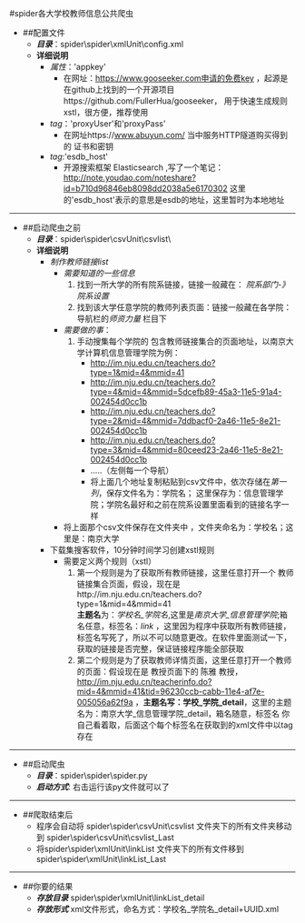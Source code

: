 #spider各大学校教师信息公共爬虫

* ##配置文件
    * ***目录***：spider\spider\xmlUnit\config.xml
    * **详细说明**
        * *属性*：'appkey'
            * 在网址：https://www.gooseeker.com申请的免费key
            ，起源是在github上找到的一个开源项目https://github.com/FullerHua/gooseeker，
            用于快速生成规则xstl，很方便，推荐使用
        * *tag*：'proxyUser'和'proxyPass'
            * 在网址https://www.abuyun.com/ 当中服务HTTP隧道购买得到的
            证书和密钥
        * *tag*:'esdb_host'
            * 开源搜索框架 Elasticsearch ,写了一个笔记：http://note.youdao.com/noteshare?id=b710d96846eb8098dd2038a5e6170302
            这里的'esdb_host'表示的意思是esdb的地址，这里暂时为本地地址
---

* ##启动爬虫之前
    * ***目录***：spider\spider\csvUnit\csvlist\
    * **详细说明**
        * *制作教师链接list*
             * *需要知道的一些信息*
                  1. 找到一所大学的所有院系链接，链接一般藏在： *院系部门-》院系设置*
                  2. 找到该大学任意学院的教师列表页面：链接一般藏在各学院：导航栏的*师资力量* 栏目下
             * *需要做的事*：  
                  1. 手动搜集每个学院的 包含教师链接集合的页面地址，以南京大学计算机信息管理学院为例：
                     + http://im.nju.edu.cn/teachers.do?type=1&mid=4&mmid=41
                     + http://im.nju.edu.cn/teachers.do?type=4&mid=4&mmid=5dcefb89-45a3-11e5-91a4-002454d0cc1b
                     + http://im.nju.edu.cn/teachers.do?type=2&mid=4&mmid=7ddbacf0-2a46-11e5-8e21-002454d0cc1b
                     + http://im.nju.edu.cn/teachers.do?type=3&mid=4&mmid=80ceed23-2a46-11e5-8e21-002454d0cc1b  
                     + .....（左侧每一个导航）  
                     + 将上面几个地址复制粘贴到csv文件中，依次存储在*第一列*，保存文件名为：学院名； 这里保存为：信息管理学院；学院名最好和之前在院系设置里面看到的链接名字一样
             * 将上面那个csv文件保存在文件夹中 ，文件夹命名为：学校名；这里是：南京大学
        * 下载集搜客软件，10分钟时间学习创建xstl规则  
            * 需要定义两个规则（xstl）
                1. 第一个规则是为了获取所有教师链接，这里任意打开一个 教师链接集合页面，假设，现在是http://im.nju.edu.cn/teachers.do?type=1&mid=4&mmid=41  
                 **主题名**为：*学校名_学院名*,这里是*南京大学_信息管理学院*;箱名任意，标签名：*link* ，这里因为程序中获取所有教师链接，标签名写死了，所以不可以随意更改。在软件里面测试一下，获取的链接是否完整，保证链接程序能全部获取
                2. 第二个规则是为了获取教师详情页面，这里任意打开一个教师的页面：假设现在是 教授页面下的 陈雅 教授，http://im.nju.edu.cn/teacherinfo.do?mid=4&mmid=41&tid=96230ccb-cabb-11e4-af7e-005056a62f9a
                 ，**主题名写：学校_学院_detail**，这里的主题名为：南京大学_信息管理学院_detail，箱名随意，标签名 你自己看着取，后面这个每个标签名在获取到的xml文件中以tag存在
---
* ##启动爬虫
    * ***目录***：spider\spider\spider.py
    * ***启动方式***: 右击运行该py文件就可以了
---    
* ##爬取结束后
     * 程序会自动将 spider\spider\csvUnit\csvlist 文件夹下的所有文件夹移动到 spider\spider\csvUnit\csvlist_Last
     * 将spider\spider\xmlUnit\linkList 文件夹下的所有文件移到spider\spider\xmlUnit\linkList_Last
---
* ##你要的结果
    * ***存放目录*** spider\spider\xmlUnit\linkList_detail     
    * ***存放形式*** xml文件形式，命名方式：学校名_学院名_detail+UUID.xml           